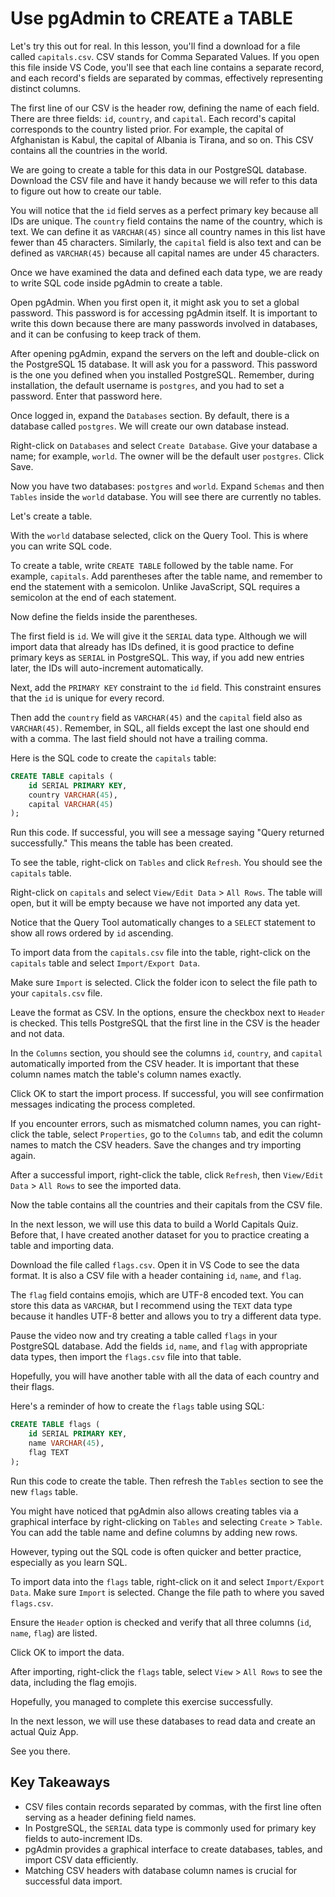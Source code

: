 # Use pgAdmin to CREATE a TABLE

Let's try this out for real. In this lesson, you'll find a download for a file called `capitals.csv`. CSV stands for Comma Separated Values. If you open this file inside VS Code, you'll see that each line contains a separate record, and each record's fields are separated by commas, effectively representing distinct columns.

The first line of our CSV is the header row, defining the name of each field. There are three fields: `id`, `country`, and `capital`. Each record's capital corresponds to the country listed prior. For example, the capital of Afghanistan is Kabul, the capital of Albania is Tirana, and so on. This CSV contains all the countries in the world.

We are going to create a table for this data in our PostgreSQL database. Download the CSV file and have it handy because we will refer to this data to figure out how to create our table.

You will notice that the `id` field serves as a perfect primary key because all IDs are unique. The `country` field contains the name of the country, which is text. We can define it as `VARCHAR(45)` since all country names in this list have fewer than 45 characters. Similarly, the `capital` field is also text and can be defined as `VARCHAR(45)` because all capital names are under 45 characters.

Once we have examined the data and defined each data type, we are ready to write SQL code inside pgAdmin to create a table.

Open pgAdmin. When you first open it, it might ask you to set a global password. This password is for accessing pgAdmin itself. It is important to write this down because there are many passwords involved in databases, and it can be confusing to keep track of them.

After opening pgAdmin, expand the servers on the left and double-click on the PostgreSQL 15 database. It will ask you for a password. This password is the one you defined when you installed PostgreSQL. Remember, during installation, the default username is `postgres`, and you had to set a password. Enter that password here.

Once logged in, expand the `Databases` section. By default, there is a database called `postgres`. We will create our own database instead.

Right-click on `Databases` and select `Create Database`. Give your database a name; for example, `world`. The owner will be the default user `postgres`. Click Save.

Now you have two databases: `postgres` and `world`. Expand `Schemas` and then `Tables` inside the `world` database. You will see there are currently no tables.

Let's create a table.

With the `world` database selected, click on the Query Tool. This is where you can write SQL code.

To create a table, write `CREATE TABLE` followed by the table name. For example, `capitals`. Add parentheses after the table name, and remember to end the statement with a semicolon. Unlike JavaScript, SQL requires a semicolon at the end of each statement.

Now define the fields inside the parentheses.

The first field is `id`. We will give it the `SERIAL` data type. Although we will import data that already has IDs defined, it is good practice to define primary keys as `SERIAL` in PostgreSQL. This way, if you add new entries later, the IDs will auto-increment automatically.

Next, add the `PRIMARY KEY` constraint to the `id` field. This constraint ensures that the `id` is unique for every record.

Then add the `country` field as `VARCHAR(45)` and the `capital` field also as `VARCHAR(45)`. Remember, in SQL, all fields except the last one should end with a comma. The last field should not have a trailing comma.

Here is the SQL code to create the `capitals` table:

```sql
CREATE TABLE capitals (
    id SERIAL PRIMARY KEY,
    country VARCHAR(45),
    capital VARCHAR(45)
);
```

Run this code. If successful, you will see a message saying "Query returned successfully." This means the table has been created.

To see the table, right-click on `Tables` and click `Refresh`. You should see the `capitals` table.

Right-click on `capitals` and select `View/Edit Data` > `All Rows`. The table will open, but it will be empty because we have not imported any data yet.

Notice that the Query Tool automatically changes to a `SELECT` statement to show all rows ordered by `id` ascending.

To import data from the `capitals.csv` file into the table, right-click on the `capitals` table and select `Import/Export Data`.

Make sure `Import` is selected. Click the folder icon to select the file path to your `capitals.csv` file.

Leave the format as CSV. In the options, ensure the checkbox next to `Header` is checked. This tells PostgreSQL that the first line in the CSV is the header and not data.

In the `Columns` section, you should see the columns `id`, `country`, and `capital` automatically imported from the CSV header. It is important that these column names match the table's column names exactly.

Click OK to start the import process. If successful, you will see confirmation messages indicating the process completed.

If you encounter errors, such as mismatched column names, you can right-click the table, select `Properties`, go to the `Columns` tab, and edit the column names to match the CSV headers. Save the changes and try importing again.

After a successful import, right-click the table, click `Refresh`, then `View/Edit Data` > `All Rows` to see the imported data.

Now the table contains all the countries and their capitals from the CSV file.

In the next lesson, we will use this data to build a World Capitals Quiz. Before that, I have created another dataset for you to practice creating a table and importing data.

Download the file called `flags.csv`. Open it in VS Code to see the data format. It is also a CSV file with a header containing `id`, `name`, and `flag`.

The `flag` field contains emojis, which are UTF-8 encoded text. You can store this data as `VARCHAR`, but I recommend using the `TEXT` data type because it handles UTF-8 better and allows you to try a different data type.

Pause the video now and try creating a table called `flags` in your PostgreSQL database. Add the fields `id`, `name`, and `flag` with appropriate data types, then import the `flags.csv` file into that table.

Hopefully, you will have another table with all the data of each country and their flags.

Here's a reminder of how to create the `flags` table using SQL:

```sql
CREATE TABLE flags (
    id SERIAL PRIMARY KEY,
    name VARCHAR(45),
    flag TEXT
);
```

Run this code to create the table. Then refresh the `Tables` section to see the new `flags` table.

You might have noticed that pgAdmin also allows creating tables via a graphical interface by right-clicking on `Tables` and selecting `Create` > `Table`. You can add the table name and define columns by adding new rows.

However, typing out the SQL code is often quicker and better practice, especially as you learn SQL.

To import data into the `flags` table, right-click on it and select `Import/Export Data`. Make sure `Import` is selected. Change the file path to where you saved `flags.csv`.

Ensure the `Header` option is checked and verify that all three columns (`id`, `name`, `flag`) are listed.

Click OK to import the data.

After importing, right-click the `flags` table, select `View` > `All Rows` to see the data, including the flag emojis.

Hopefully, you managed to complete this exercise successfully.

In the next lesson, we will use these databases to read data and create an actual Quiz App.

See you there.

## Key Takeaways

- CSV files contain records separated by commas, with the first line often serving as a header defining field names.
- In PostgreSQL, the `SERIAL` data type is commonly used for primary key fields to auto-increment IDs.
- pgAdmin provides a graphical interface to create databases, tables, and import CSV data efficiently.
- Matching CSV headers with database column names is crucial for successful data import.
